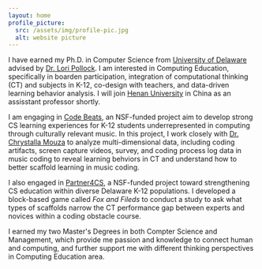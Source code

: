 ```yaml
---
layout: home
profile_picture:
  src: /assets/img/profile-pic.jpg
  alt: website picture
---
```


<p>
  I have earned my Ph.D. in Computer Science from <a href="https://www.cis.udel.edu/"> University of Delaware</a> advised by <a href="https://www.eecis.udel.edu/~pollock/"> Dr. Lori Pollock</a>. I am interested in Computing Education, specifically in boarden participation, integration of computational thinking (CT) and subjects in K-12, co-design with teachers, and data-driven learning behavior analysis. I will join  <a href="https://www.henu.edu.cn/"> Henan University</a> in China as an assisstant professor shortly.
</p>

<p>
  I am engaging in <a href="https://codebeats.weebly.com/">Code Beats</a>, an NSF-funded project aim to develop strong CS learning experiences for K-12 students underrepresented in computing through culturally relevant music. In this project, I work closely with <a href="https://education.illinois.edu/about/leadership/dean-chrystalla-mouza"> Dr. Chrystalla Mouza</a> to analyze multi-dimensional data, including coding artifacts, screen capture videos, survey, and coding process log data in music coding to reveal learning behviors in CT and understand how to better scaffold learning in music coding.
</p>

<p>
  I also engaged in <a href="https://sites.udel.edu/partner4cs/">Partner4CS</a>, a NSF-funded project toward strengthening CS education within diverse Delaware K-12 populations. I developed a block-based game called <em>Fox and Fileds</em> to conduct a study to ask what types of scaffolds narrow the CT performance gap between experts and novices within a coding obstacle course.
</p>

<p>
  I earned my two Master's Degrees in both Compter Science and Management, which provide me passion and knowledge to connect human and computing, and further support me with different thinking perspectives in Computing Education area.
</p>
